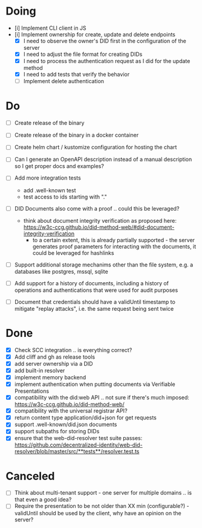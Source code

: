 # Doing

- [i] Implement CLI client in JS
- [i] Implement ownership for create, update and delete endpoints
  - [x] I need to observe the owner's DID first in the configuration of the
        server
  - [x] I need to adjust the file format for creating DIDs
  - [x] I need to process the authentication request as I did for the update
        method
  - [x] I need to add tests that verify the behavior
  - [ ] Implement delete authentication

# Do

- [ ] Create release of the binary
- [ ] Create release of the binary in a docker container
- [ ] Create helm chart / kustomize configuration for hosting the chart

- [ ] Can I generate an OpenAPI description instead of a manual description so I
      get proper docs and examples?
- [ ] Add more integration tests
  - add .well-known test
  - test access to ids starting with "."

- [ ] DID Documents also come with a proof .. could this be leveraged?
  - think about document integrity verification as proposed here:
    https://w3c-ccg.github.io/did-method-web/#did-document-integrity-verification
    - to a certain extent, this is already partially supported - the server
      generates proof parameters for interacting with the documents, it could be
      leveraged for hashlinks
- [ ] Support additional storage mechanims other than the file system, e.g. a
      databases like postgres, mssql, sqlite
- [ ] Add support for a history of documents, including a history of operations
      and authentications that were used for audit purposes
- [ ] Document that credentials should have a validUntil timestamp to mitigate
      "replay attacks", i.e. the same request being sent twice

# Done

- [x] Check SCC integration .. is everything correct?
- [x] Add cliff and gh as release tools
- [x] add server ownership via a DID
- [x] add built-in resolver
- [x] implement memory backend
- [x] implement authentication when putting documents via Verifiable
      Presentations
- [x] compatibility with the did:web API .. not sure if there's much imposed:
      https://w3c-ccg.github.io/did-method-web/
- [x] compatibility with the universal registrar API?
- [x] return content type application/did+json for get requests
- [x] support .well-known/did.json documents
- [x] support subpaths for storing DIDs
- [x] ensure that the web-did-resolver test suite passes:
      https://github.com/decentralized-identity/web-did-resolver/blob/master/src/**tests**/resolver.test.ts

# Canceled

- [ ] Think about multi-tenant support - one server for multiple domains .. is
      that even a good idea?
- [ ] Require the presentation to be not older than XX min (configurable?) -
      validUntil should be used by the client, why have an opinion on the
      server?
